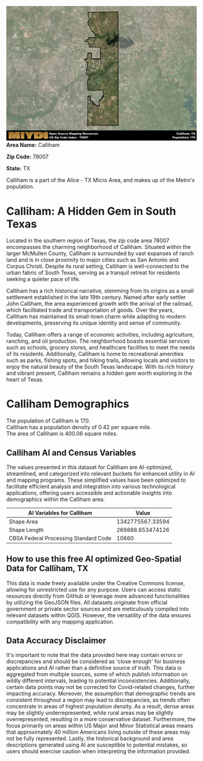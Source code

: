![Image Alt Text](../_images/78007.png)
**Area Name:** Calliham

**Zip Code:** 78007

**State:** TX

Calliham is a part of the Alice - TX Micro Area, and makes up  of the Metro's population.  

# Calliham: A Hidden Gem in South Texas

Located in the southern region of Texas, the zip code area 78007 encompasses the charming neighborhood of Calliham. Situated within the larger McMullen County, Calliham is surrounded by vast expanses of ranch land and is in close proximity to major cities such as San Antonio and Corpus Christi. Despite its rural setting, Calliham is well-connected to the urban fabric of South Texas, serving as a tranquil retreat for residents seeking a quieter pace of life.

Calliham has a rich historical narrative, stemming from its origins as a small settlement established in the late 19th century. Named after early settler John Calliham, the area experienced growth with the arrival of the railroad, which facilitated trade and transportation of goods. Over the years, Calliham has maintained its small-town charm while adapting to modern developments, preserving its unique identity and sense of community.

Today, Calliham offers a range of economic activities, including agriculture, ranching, and oil production. The neighborhood boasts essential services such as schools, grocery stores, and healthcare facilities to meet the needs of its residents. Additionally, Calliham is home to recreational amenities such as parks, fishing spots, and hiking trails, allowing locals and visitors to enjoy the natural beauty of the South Texas landscape. With its rich history and vibrant present, Calliham remains a hidden gem worth exploring in the heart of Texas.

# Calliham Demographics

The population of Calliham is 170.  
Calliham has a population density of 0.42 per square mile.  
The area of Calliham is 400.06 square miles.  

## Calliham AI and Census Variables

The values presented in this dataset for Calliham are AI-optimized, streamlined, and categorized into relevant buckets for enhanced utility in AI and mapping programs. These simplified values have been optimized to facilitate efficient analysis and integration into various technological applications, offering users accessible and actionable insights into demographics within the Calliham area.

| AI Variables for Calliham | Value |
|-------------|-------|
| Shape Area | 1342775567.33594 |
| Shape Length | 269888.653474126 |
| CBSA Federal Processing Standard Code | 10860 |

## How to use this free AI optimized Geo-Spatial Data for Calliham, TX

This data is made freely available under the Creative Commons license, allowing for unrestricted use for any purpose. Users can access static resources directly from GitHub or leverage more advanced functionalities by utilizing the GeoJSON files. All datasets originate from official government or private sector sources and are meticulously compiled into relevant datasets within QGIS. However, the versatility of the data ensures compatibility with any mapping application.

## Data Accuracy Disclaimer
It's important to note that the data provided here may contain errors or discrepancies and should be considered as 'close enough' for business applications and AI rather than a definitive source of truth. This data is aggregated from multiple sources, some of which publish information on wildly different intervals, leading to potential inconsistencies. Additionally, certain data points may not be corrected for Covid-related changes, further impacting accuracy. Moreover, the assumption that demographic trends are consistent throughout a region may lead to discrepancies, as trends often concentrate in areas of highest population density. As a result, dense areas may be slightly underrepresented, while rural areas may be slightly overrepresented, resulting in a more conservative dataset. Furthermore, the focus primarily on areas within US Major and Minor Statistical areas means that approximately 40 million Americans living outside of these areas may not be fully represented. Lastly, the historical background and area descriptions generated using AI are susceptible to potential mistakes, so users should exercise caution when interpreting the information provided.
